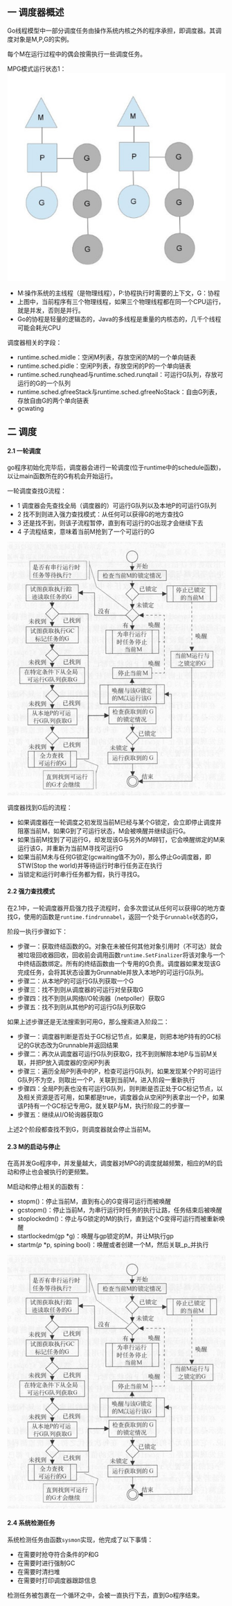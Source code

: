 ## 一 调度器概述

Go线程模型中一部分调度任务由操作系统内核之外的程序承担，即调度器。其调度对象是M,P,G的实例。  

每个M在运行过程中的偶会按需执行一些调度任务。  


MPG模式运行状态1：
![](../images/Golang/lang-06.png)
- M:操作系统的主线程（是物理线程），P:协程执行时需要的上下文，G：协程
- 上图中，当前程序有三个物理线程，如果三个物理线程都在同一个CPU运行，就是并发，否则是并行。
- Go的协程是轻量的逻辑态的，Java的多线程是重量的内核态的，几千个线程可能会耗光CPU

调度器相关的字段：
- runtime.sched.midle：空闲M列表，存放空闲的M的一个单向链表
- runtime.sched.pidle：空闲P列表，存放空闲的P的一个单向链表
- runtime.sched.runqhead与runtime.sched.runqtail：可运行G队列，存放可运行的G的一个队列
- runtime.sched.gfreeStack与runtime.sched.gfreeNoStack：自由G列表，存放自由G的两个单向链表
- gcwating

## 二 调度

#### 2.1 一轮调度

go程序初始化完毕后，调度器会进行一轮调度(位于runtime中的schedule函数)，以让main函数所在的G有机会开始运行。  

一轮调度查找G流程：  
- 1 调度器会先查找全局（调度器的）可运行G队列以及本地P的可运行G队列
- 2 找不到则进入强力查找模式：从任何可以获得G的地方查找G
- 3 还是找不到，则该子流程暂停，直到有可运行的G出现才会继续下去
- 4 子流程结束，意味着当前M抢到了一个可运行的G

![](../images/Golang/mpg-6.png)  

调度器找到G后的流程：
- 如果调度器在一轮调度之初发现当前M已经与某个G锁定，会立即停止调度并阻塞当前M，如果G到了可运行状态，M会被唤醒并继续运行G。  
- 如果当前M找到了可运行G，却发现该G与另外的M碎钉，它会唤醒绑定的M来运行该G，并重新为当前M寻找可运行G
- 如果当前M未与任何G锁定(gcwaiting值不为0)，那么停止Go调度器，即STW(Stop the world)并等待运行时串行任务正在执行
- 当锁定和运行时串行任务都为假，执行寻找G。

#### 2.2 强力查找模式

在2.1中，一轮调度器开启强力找子流程时，会多次尝试从任何可以获得G的地方查找G，使用的函数是`runtime.findrunnabel`，返回一个处于`Grunnable`状态的G，

阶段一执行步骤如下：

- 步骤一：获取终结函数的G。对象在未被任何其他对象引用时（不可达）就会被垃圾回收器回收，回收前会调用函数`runtime.SetFinalizer`将该对象与一个中终结函数绑定。所有的终结函数由一个专用的G负责。调度器如果发现该G完成任务，会将其状态设置为Grunnable并放入本地P的可运行G队列。
- 步骤二：从本地P的可运行G队列获取一个G
- 步骤三：找不到则从调度器的可运行对垒获取G
- 步骤四：找不到则从网络I/O轮询器（netpoller）获取G
- 步骤五：找不到则从其他P的可运行G队列获取G



如果上述步骤还是无法搜索到可用G，那么搜索进入阶段二：
- 步骤一：调度器判断是否处于GC标记节点，如果是，则把本地P持有的GC标记的G状态改为Grunnable并返回结果
- 步骤二：再次从调度器可运行G队列获取G，找不到则解除本地P与当前M关联，并把P放入调度器的空闲P列表
- 步骤三：遍历全局P列表中的P，检查可运行G队列，如果发现某个P的可运行G队列不为空，则取出一个P，关联到当前M，进入阶段一重新执行
- 步骤四：全局P列表也没有可运行G队列，则判断是否正处于GC标记节点，以及相关资源是否可用，如果都是true，调度器会从空闲P列表拿出一个P，如果该P持有一个GC标记专用G，就关联P与M，执行阶段二的步骤一
- 步骤五：继续从I/O轮询器获取G

上述2个阶段都查找不到G，则调度器就会停止当前M。

#### 2.3 M的启动与停止  

在高并发Go程序中，并发量越大，调度器对MPG的调度就越频繁，相应的M的启动和停止也会被执行的更频繁。  

M启动和停止相关的函数有：
- stopm()：停止当前M，直到有心的G变得可运行而被唤醒
- gcstopm()：停止当前M，为串行运行时任务的执行让路，任务结束后被唤醒
- stoplockedm()：停止与G锁定的M的执行，直到这个G变得可运行而被重新唤醒
- startlockedm(gp *g)：唤醒与gp锁定的M，并让M执行gp
- startm(_p_ *p, spining bool)：唤醒或者创建一个M，然后关联_p_并执行

![](../images/Golang/mpg-7.png)


#### 2.4 系统检测任务

系统检测任务由函数`sysmon`实现，他完成了以下事情：
- 在需要时抢夺符合条件的P和G
- 在需要时进行强制GC
- 在需要时清扫堆
- 在需要时打印调度器跟踪信息

检测任务被包裹在一个循环之中，会被一直执行下去，直到Go程序结束。